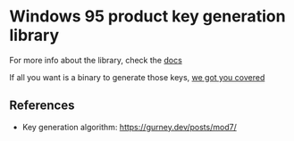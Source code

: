 # Windows 95 product key generation library

For more info about the library, check the [docs](<https://docs.rs/win95-keygen>)

If all you want is a binary to generate those keys, [we got you covered](https://github.com/Oakchris1955/win95-keygen)

## References

- Key generation algorithm: <https://gurney.dev/posts/mod7/>
